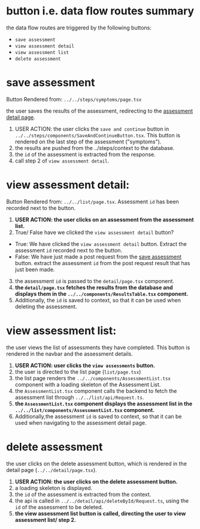 # button i.e. data flow routes summary

the data flow routes are triggered by the following buttons:

- `save assessment`
- `view assessment detail`
- `view assessment list`
- `delete assessment`

# save assessment

Button Rendered from: `../../steps/symptoms/page.tsx`

the user saves the results of the assessment, redirecting to the [assessment detail page](#view-assessment-detail).

1. USER ACTION: the user clicks the `save and continue` button in `../../steps/components/SaveAndContinueButton.tsx`. This button is rendered on the last step of the assessment ("symptoms").
2. the results are pushed from the ../steps/context to the database.
3. the `id` of the assessment is extracted from the response.
4. call step 2 of `view assessment detail`.

# view assessment detail:

Button Rendered from: `../../list/page.tsx`. Assessment `id` has been recorded next to the button.

1. **USER ACTION: the user clicks on an assessment from the assessment list.**
2. True/ False have we clicked the `view assessment detail` button?

- True: We have clicked the `view assessment detail` button. Extract the assessment `id` recorded next to the button.
- False: We have just made a post request from the [save assessment](#save-assessment) button. extract the assessment `id` from the post request result that has just been made.

3. the assessment `id` is passed to the `detail/page.tsx` component.
4. **the `detail/page.tsx` fetches the results from the database and displays them in the `../../components/ResultsTable.tsx` component.**
5. Additionally, the `id` is saved to context, so that it can be used when deleting the assessment.

# view assessment list:

the user views the list of assessments they have completed. This button is rendered in the navbar and the assessment details.

1. **USER ACTION: user clicks the `view assessments` button.**
2. the user is directed to the list page (`list/page.tsx`)
3. the list page renders the `../../components/AssessmentList.tsx` component with a loading skeleton of the Assessment List.
4. the `AssessmentList.tsx` component calls the backend to fetch the assessment list through `../../list/api/Request.ts`.
5. **the `AssessmentList.tsx` component displays the assessment list in the `../../list/components/AssessmentList.tsx` component.**
6. Additionally,the assessment `id` is saved to context, so that it can be used when navigating to the assessment detail page.

# delete assessment

the user clicks on the delete assessment button, which is rendered in the detail page (`../../detail/page.tsx`).

1. **USER ACTION: the user clicks on the delete assessment button.**
2. a loading skeleton is displayed.
3. the `id` of the assessment is extracted from the context.
4. the api is called in `../../detail/api/deleteById/Request.ts`, using the `id` of the assessment to be deleted.
5. **the view assessment list button is called, directing the user to view assessment list/ step 2.**
